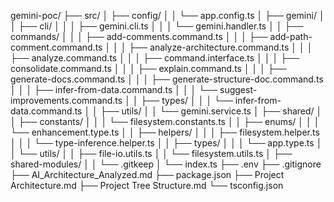 gemini-poc/
├── src/
│   ├── config/
│   │   └── app.config.ts
│   ├── gemini/
│   │   ├── cli/
│   │   │   ├── gemini.cli.ts
│   │   │   └── gemini.handler.ts
│   │   ├── commands/
│   │   │   ├── add-comments.command.ts
│   │   │   ├── add-path-comment.command.ts
│   │   │   ├── analyze-architecture.command.ts
│   │   │   ├── analyze.command.ts
│   │   │   ├── command.interface.ts
│   │   │   ├── consolidate.command.ts
│   │   │   ├── explain.command.ts
│   │   │   ├── generate-docs.command.ts
│   │   │   ├── generate-structure-doc.command.ts
│   │   │   ├── infer-from-data.command.ts
│   │   │   └── suggest-improvements.command.ts
│   │   ├── types/
│   │   │   └── infer-from-data.command.ts
│   │   ├── utils/
│   │   └── gemini.service.ts
│   ├── shared/
│   │   ├── constants/
│   │   │   └── filesystem.constants.ts
│   │   ├── enums/
│   │   │   └── enhancement.type.ts
│   │   ├── helpers/
│   │   │   ├── filesystem.helper.ts
│   │   │   └── type-inference.helper.ts
│   │   ├── types/
│   │   │   └── app.type.ts
│   │   └── utils/
│   │       ├── file-io.utils.ts
│   │       └── filesystem.utils.ts
│   ├── shared-modules/
│   │   └── .gitkeep
│   └── index.ts
├── .env
├── .gitignore
├── AI_Architecture_Analyzed.md
├── package.json
├── Project Architecture.md
├── Project Tree Structure.md
└── tsconfig.json